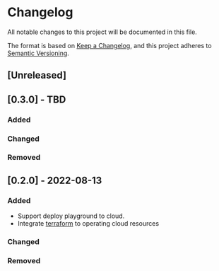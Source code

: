 # Changelog
All notable changes to this project will be documented in this file.

The format is based on [Keep a Changelog](https://keepachangelog.com/en/1.0.0/),
and this project adheres to [Semantic Versioning](https://semver.org/spec/v2.0.0.html).

## [Unreleased]

## [0.3.0] - TBD
### Added

### Changed

### Removed

## [0.2.0] - 2022-08-13
### Added
- Support deploy playground to cloud.
- Integrate [terraform](https://jihulab.com/infracreate/terraform) to operating cloud resources
 
### Changed

### Removed